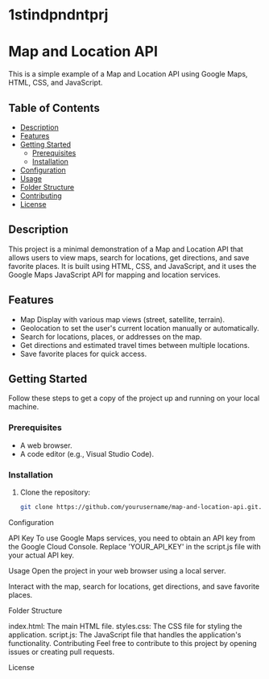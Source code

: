 # 1stindpndntprj
# Map and Location API

This is a simple example of a Map and Location API using Google Maps, HTML, CSS, and JavaScript.

## Table of Contents

- [Description](#description)
- [Features](#features)
- [Getting Started](#getting-started)
  - [Prerequisites](#prerequisites)
  - [Installation](#installation)
- [Configuration](#configuration)
- [Usage](#usage)
- [Folder Structure](#folder-structure)
- [Contributing](#contributing)
- [License](#license)

## Description

This project is a minimal demonstration of a Map and Location API that allows users to view maps, search for locations, get directions, and save favorite places. It is built using HTML, CSS, and JavaScript, and it uses the Google Maps JavaScript API for mapping and location services.

## Features

- Map Display with various map views (street, satellite, terrain).
- Geolocation to set the user's current location manually or automatically.
- Search for locations, places, or addresses on the map.
- Get directions and estimated travel times between multiple locations.
- Save favorite places for quick access.

## Getting Started

Follow these steps to get a copy of the project up and running on your local machine.

### Prerequisites

- A web browser.
- A code editor (e.g., Visual Studio Code).

### Installation

1. Clone the repository:
   ```bash
   git clone https://github.com/yourusername/map-and-location-api.git.


Configuration

API Key
To use Google Maps services, you need to obtain an API key from the Google Cloud Console. Replace 'YOUR_API_KEY' in the script.js file with your actual API key.

Usage
Open the project in your web browser using a local server.

Interact with the map, search for locations, get directions, and save favorite places.

Folder Structure

index.html: The main HTML file.
styles.css: The CSS file for styling the application.
script.js: The JavaScript file that handles the application's functionality.
Contributing
Feel free to contribute to this project by opening issues or creating pull requests.

License
